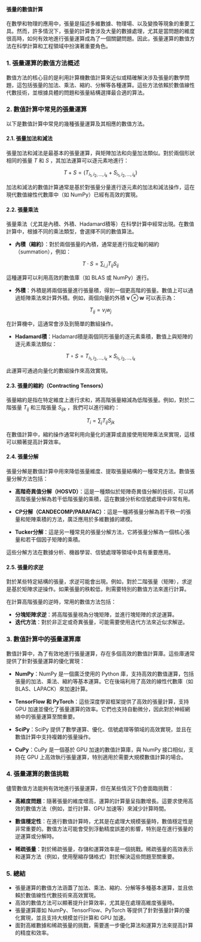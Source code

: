 #### 張量的數值計算

在數學和物理的應用中，張量是描述多維數據、物理場、以及變換等現象的重要工具。然而，許多情況下，張量的計算會涉及大量的數據處理，尤其是當問題的維度很高時，如何有效地進行張量運算成為了一個關鍵問題。因此，張量運算的數值方法在科學計算和工程領域中扮演著重要角色。

### 1. **張量運算的數值方法概述**

數值方法的核心目的是利用計算機數值計算來近似或精確解決涉及張量的數學問題，這包括張量的加法、乘法、縮約、分解等各種運算。這些方法依賴於數值線性代數技術，並根據具體的問題和張量結構選擇最合適的算法。

### 2. **數值計算中常見的張量運算**

以下是數值計算中常見的幾種張量運算及其相應的數值方法。

#### 2.1. **張量加法和減法**

張量加法和減法是最基本的張量運算，與矩陣加法和向量加法類似。對於兩個形狀相同的張量  $`T`$  和  $`S`$ ，其加法運算可以逐元素地進行：

```math
T + S = (T_{i_1, i_2, ..., i_k} + S_{i_1, i_2, ..., i_k})
```

加法和減法的數值計算通常是基於對張量分量進行逐元素的加法和減法操作，這在現代數值線性代數庫中（如 NumPy）已經有高效的實現。

#### 2.2. **張量乘法**

張量乘法（尤其是內積、外積、Hadamard積等）在科學計算中經常出現。在數值計算中，根據不同的乘法類型，會選擇不同的數值算法。

- **內積（縮約）**：對於兩個張量的內積，通常是進行指定軸的縮約（summation），例如：
  
```math
T \cdot S = \sum_{i,j} T_{ij} S_{ij}
```

  這種運算可以利用高效的數值庫（如 BLAS 或 NumPy）進行。

- **外積**：外積是將兩個張量進行張量積，得到一個更高階的張量。數值上可以通過矩陣乘法來計算外積。例如，兩個向量的外積  $`\mathbf{v} \otimes \mathbf{w}`$  可以表示為：
  
```math
T_{ij} = v_i w_j
```

  在計算機中，這通常會涉及到簡單的數組操作。

- **Hadamard積**：Hadamard積是兩個同形張量的逐元素乘積，數值上與矩陣的逐元素乘法類似：
  
```math
T \circ S = T_{i_1, i_2, ..., i_k} \times S_{i_1, i_2, ..., i_k}
```

  此運算可通過向量化的數組操作來高效實現。

#### 2.3. **張量的縮約（Contracting Tensors）**

張量縮約是指在特定維度上進行求和，將高階張量縮減為低階張量。例如，對於二階張量  $`T_{ij}`$  和三階張量  $`S_{ijk}`$ ，我們可以進行縮約：

```math
T_{i} = \sum_{j} T_{ij} S_{jk}
```

在數值計算中，縮約操作通常利用向量化的運算或直接使用矩陣乘法來實現，這樣可以顯著提高計算效率。

#### 2.4. **張量分解**

張量分解是數值計算中用來降低張量維度、提取張量結構的一種常見方法。數值張量分解方法包括：

- **高階奇異值分解（HOSVD）**：這是一種類似於矩陣奇異值分解的技術，可以將高階張量分解為若干低階張量的乘積，這在數據分析和信號處理中非常有用。
  
- **CP分解（CANDECOMP/PARAFAC）**：這是一種將張量分解為若干秩一的張量和矩陣乘積的方法，廣泛應用於多維數據的建模。

- **Tucker分解**：這是另一種常見的張量分解方法，它將張量分解為一個核心張量和若干個因子矩陣的乘積。

這些分解方法在數據分析、機器學習、信號處理等領域中具有重要應用。

#### 2.5. **張量的求逆**

對於某些特定結構的張量，求逆可能會出現。例如，對於二階張量（矩陣），求逆是基於矩陣求逆操作。如果張量的秩較低，則需要特別的數值方法來進行計算。

在計算高階張量的逆時，常用的數值方法包括：

- **分塊矩陣求逆**：將高階張量視為分塊矩陣，並進行塊矩陣的求逆運算。
- **迭代方法**：對於非正定或奇異張量，可能需要使用迭代方法來近似求解逆。

### 3. **數值計算中的張量運算庫**

數值計算中，為了有效地進行張量運算，存在多個高效的數值計算庫。這些庫通常提供了針對張量運算的優化實現：

- **NumPy**：NumPy 是一個廣泛使用的 Python 庫，支持高效的數值運算，包括張量的加法、乘法、縮約等基本運算。它在後端利用了高效的線性代數庫（如 BLAS、LAPACK）來加速計算。

- **TensorFlow 和 PyTorch**：這些深度學習框架提供了高效的張量計算，支持 GPU 加速並優化了張量運算的效率。它們也支持自動微分，因此對於神經網絡中的張量運算至關重要。

- **SciPy**：SciPy 提供了數學運算、優化、信號處理等領域的高效實現，並且在數值計算中支持複雜的張量操作。

- **CuPy**：CuPy 是一個基於 GPU 加速的數值計算庫，與 NumPy 接口相似，支持在 GPU 上高效執行張量運算，特別適用於需要大規模數值計算的場合。

### 4. **張量運算的數值挑戰**

儘管數值方法能夠有效地進行張量運算，但在某些情況下仍會面臨挑戰：

- **高維度問題**：隨著張量的維度增高，運算的計算量呈指數增長。這要求使用高效的數值方法（例如，並行計算、GPU 加速等）來減少計算時間。
  
- **數值穩定性**：在進行數值計算時，尤其是在處理大規模張量時，數值穩定性是非常重要的。數值方法可能會受到浮動精度誤差的影響，特別是在進行張量的逆運算或分解時。

- **稀疏張量**：對於稀疏張量，存儲和運算效率是一個挑戰。稀疏張量的高效表示和運算方法（例如，使用壓縮存儲格式）對於解決這些問題至關重要。

### 5. **總結**

- 張量運算的數值方法涵蓋了加法、乘法、縮約、分解等多種基本運算，並且依賴於數值線性代數技術來高效實現。
- 高效的數值方法可以顯著提升計算效率，尤其是在處理高維度張量時。
- 張量運算庫如 NumPy、TensorFlow、PyTorch 等提供了針對張量計算的優化實現，並且支持大規模並行計算和 GPU 加速。
- 面對高維數據和稀疏張量的挑戰，需要進一步優化算法和運算方法來提高計算的精度和效率。
